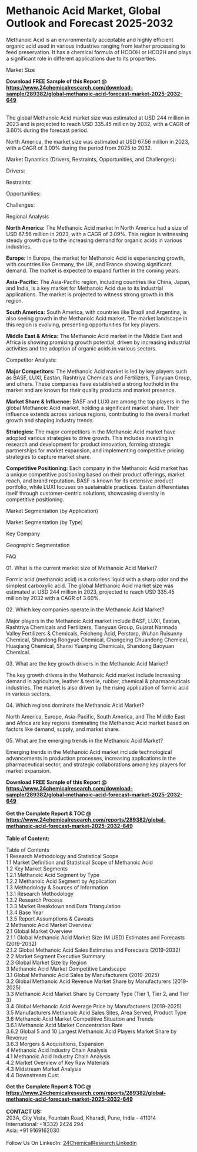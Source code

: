 <h1>Methanoic Acid Market, Global Outlook and Forecast 2025-2032</h1><p>Methanoic Acid is an environmentally acceptable and highly efficient organic acid used in various industries ranging from leather processing to feed preservation. It has a chemical formula of HCOOH or HCO2H and plays a significant role in different applications due to its properties.</p><p>
Market Size</p><p>
</p><div><b>Download FREE Sample of this Report @ 
            <a href="https://www.24chemicalresearch.com/download-sample/289382/global-methanoic-acid-forecast-market-2025-2032-649">
            https://www.24chemicalresearch.com/download-sample/289382/global-methanoic-acid-forecast-market-2025-2032-649</a></b></div><br><p>The global Methanoic Acid market size was estimated at USD 244 million in 2023 and is projected to reach USD 335.45 million by 2032, with a CAGR of 3.60% during the forecast period.</p><p>
</p><p>North America, the market size was estimated at USD 67.56 million in 2023, with a CAGR of 3.09% during the period from 2025 to 2032.</p><p>
Market Dynamics (Drivers, Restraints, Opportunities, and Challenges):</p><p>
Drivers:</p><p>
</p><p>
Restraints:</p><p>
</p><p>
Opportunities:</p><p>
</p><p>
Challenges:</p><p>
</p><p>
Regional Analysis</p><p>
</p><p><strong>North America:</strong> The Methanoic Acid market in North America had a size of USD 67.56 million in 2023, with a CAGR of 3.09%. This region is witnessing steady growth due to the increasing demand for organic acids in various industries.</p><p>
</p><p><strong>Europe:</strong> In Europe, the market for Methanoic Acid is experiencing growth, with countries like Germany, the UK, and France showing significant demand. The market is expected to expand further in the coming years.</p><p>
</p><p><strong>Asia-Pacific:</strong> The Asia-Pacific region, including countries like China, Japan, and India, is a key market for Methanoic Acid due to its industrial applications. The market is projected to witness strong growth in this region.</p><p>
</p><p><strong>South America:</strong> South America, with countries like Brazil and Argentina, is also seeing growth in the Methanoic Acid market. The market landscape in this region is evolving, presenting opportunities for key players.</p><p>
</p><p><strong>Middle East &amp; Africa:</strong> The Methanoic Acid market in the Middle East and Africa is showing promising growth potential, driven by increasing industrial activities and the adoption of organic acids in various sectors.</p><p>
Competitor Analysis:</p><p>
</p><p><strong>Major Competitors:</strong> The Methanoic Acid market is led by key players such as BASF, LUXI, Eastan, Rashtriya Chemicals and Fertilizers, Tianyuan Group, and others. These companies have established a strong foothold in the market and are known for their quality products and market presence.</p><p>
</p><p><strong>Market Share &amp; Influence:</strong> BASF and LUXI are among the top players in the global Methanoic Acid market, holding a significant market share. Their influence extends across various regions, contributing to the overall market growth and shaping industry trends.</p><p>
</p><p><strong>Strategies:</strong> The major competitors in the Methanoic Acid market have adopted various strategies to drive growth. This includes investing in research and development for product innovation, forming strategic partnerships for market expansion, and implementing competitive pricing strategies to capture market share.</p><p>
</p><p><strong>Competitive Positioning:</strong> Each company in the Methanoic Acid market has a unique competitive positioning based on their product offerings, market reach, and brand reputation. BASF is known for its extensive product portfolio, while LUXI focuses on sustainable practices. Eastan differentiates itself through customer-centric solutions, showcasing diversity in competitive positioning.</p><p>
</p><p>
Market Segmentation (by Application)</p><p>
</p><p>
Market Segmentation (by Type)</p><p>
</p><p>
Key Company</p><p>
</p><p>
Geographic Segmentation</p><p>
</p><p>
FAQ </p><p>
01. What is the current market size of Methanoic Acid Market?</p><p>
</p><p>Formic acid (methanoic acid) is a colorless liquid with a sharp odor and the simplest carboxylic acid. The global Methanoic Acid market size was estimated at USD 244 million in 2023, projected to reach USD 335.45 million by 2032 with a CAGR of 3.60%.</p><p>
02. Which key companies operate in the Methanoic Acid Market?</p><p>
</p><p>Major players in the Methanoic Acid market include BASF, LUXI, Eastan, Rashtriya Chemicals and Fertilizers, Tianyuan Group, Gujarat Narmada Valley Fertilizers &amp; Chemicals, Feicheng Acid, Perstorp, Wuhan Ruisunny Chemical, Shandong Rongyue Chemical, Chongqing Chuandong Chemical, Huaqiang Chemical, Shanxi Yuanping Chemicals, Shandong Baoyuan Chemical.</p><p>
03. What are the key growth drivers in the Methanoic Acid Market?</p><p>
</p><p>The key growth drivers in the Methanoic Acid market include increasing demand in agriculture, leather &amp; textile, rubber, chemical &amp; pharmaceuticals industries. The market is also driven by the rising application of formic acid in various sectors.</p><p>
04. Which regions dominate the Methanoic Acid Market?</p><p>
</p><p>North America, Europe, Asia-Pacific, South America, and The Middle East and Africa are key regions dominating the Methanoic Acid market based on factors like demand, supply, and market share.</p><p>
05. What are the emerging trends in the Methanoic Acid Market?</p><p>
</p><p>Emerging trends in the Methanoic Acid market include technological advancements in production processes, increasing applications in the pharmaceutical sector, and strategic collaborations among key players for market expansion.</p><div><b>Download FREE Sample of this Report @ 
            <a href="https://www.24chemicalresearch.com/download-sample/289382/global-methanoic-acid-forecast-market-2025-2032-649">
            https://www.24chemicalresearch.com/download-sample/289382/global-methanoic-acid-forecast-market-2025-2032-649</a></b></div><br><div><b>Get the Complete Report & TOC @ 
            <a href="https://www.24chemicalresearch.com/reports/289382/global-methanoic-acid-forecast-market-2025-2032-649">
            https://www.24chemicalresearch.com/reports/289382/global-methanoic-acid-forecast-market-2025-2032-649</a></b></div><br>
            <b>Table of Content:</b><p>Table of Contents<br />
1 Research Methodology and Statistical Scope<br />
1.1 Market Definition and Statistical Scope of Methanoic Acid<br />
1.2 Key Market Segments<br />
1.2.1 Methanoic Acid Segment by Type<br />
1.2.2 Methanoic Acid Segment by Application<br />
1.3 Methodology & Sources of Information<br />
1.3.1 Research Methodology<br />
1.3.2 Research Process<br />
1.3.3 Market Breakdown and Data Triangulation<br />
1.3.4 Base Year<br />
1.3.5 Report Assumptions & Caveats<br />
2 Methanoic Acid Market Overview<br />
2.1 Global Market Overview<br />
2.1.1 Global Methanoic Acid Market Size (M USD) Estimates and Forecasts (2019-2032)<br />
2.1.2 Global Methanoic Acid Sales Estimates and Forecasts (2019-2032)<br />
2.2 Market Segment Executive Summary<br />
2.3 Global Market Size by Region<br />
3 Methanoic Acid Market Competitive Landscape<br />
3.1 Global Methanoic Acid Sales by Manufacturers (2019-2025)<br />
3.2 Global Methanoic Acid Revenue Market Share by Manufacturers (2019-2025)<br />
3.3 Methanoic Acid Market Share by Company Type (Tier 1, Tier 2, and Tier 3)<br />
3.4 Global Methanoic Acid Average Price by Manufacturers (2019-2025)<br />
3.5 Manufacturers Methanoic Acid Sales Sites, Area Served, Product Type<br />
3.6 Methanoic Acid Market Competitive Situation and Trends<br />
3.6.1 Methanoic Acid Market Concentration Rate<br />
3.6.2 Global 5 and 10 Largest Methanoic Acid Players Market Share by Revenue<br />
3.6.3 Mergers & Acquisitions, Expansion<br />
4 Methanoic Acid Industry Chain Analysis<br />
4.1 Methanoic Acid Industry Chain Analysis<br />
4.2 Market Overview of Key Raw Materials<br />
4.3 Midstream Market Analysis<br />
4.4 Downstream Cust</p><div><b>Get the Complete Report & TOC @ 
            <a href="https://www.24chemicalresearch.com/reports/289382/global-methanoic-acid-forecast-market-2025-2032-649">
            https://www.24chemicalresearch.com/reports/289382/global-methanoic-acid-forecast-market-2025-2032-649</a></b></div><br><b>CONTACT US:</b><br>
            203A, City Vista, Fountain Road, Kharadi, Pune, India - 411014<br>
            International: +1(332) 2424 294<br>
            Asia: +91 9169162030 <br><br>
            Follow Us On LinkedIn: <a href="https://www.linkedin.com/company/24chemicalresearch/">24ChemicalResearch LinkedIn</a>
